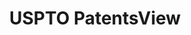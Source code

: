 ---
layout: default
bigquery: https://console.cloud.google.com/bigquery?p=patents-public-data&d=patentsview&page=dataset
citation: Attribution should be given to PatentsView for use, distribution, or derivative
  works.
code: https://github.com/CSSIP-AIR/PatentsView-Code-Snippets/
contributors: USPTO
cost: None
description: 'PatentsView includes US patent data including raw data (summaries, applications,
  pregrant applications), disambugations of inventors and assignees, and inventor
  gender estimates.  Also foreign priority data, # of figures and sheets, and government
  interest statements.'
documentation: https://patentsview.org/query/builder-faqs
last_edit: Mon, 04 Apr 2022 19:02:57 GMT
location: https://patentsview.org/
maintained_by: USPTO
record_creation_timestamp: 12/2/2020 17:20:46
schema_fields: '[''lawyer_id'', ''main_group'', ''dependent'', ''rawlocation_id'',
  ''disamb_inventor_id_20181127'', ''disamb_inventor_id_20171226'', ''classification_status'',
  ''rawassignee_id'', ''disamb_inventor_id_20190820'', ''level_one'', ''ipc_version_indicator'',
  ''symbol_position'', ''subgroup'', ''withdrawn'', ''doc_type'', ''disamb_inventor_id_20170307'',
  ''disamb_assignee_id_20181127'', ''subclass_id'', ''uuid'', ''exemplary'', ''reldocno'',
  ''num_sheets'', ''country'', ''field_id'', ''citation_id'', ''kind'', ''designation'',
  ''disamb_inventor_id_20180528'', ''mainclass_id'', ''subcategory_id'', ''city'',
  ''classification_data_source'', ''applicant_type'', ''section'', ''country_transformed'',
  ''patent_id'', ''level_two'', ''inventor_id'', ''gi_statement'', ''disamb_assignee_id_20200331'',
  ''male_flag'', ''latitude'', ''attribution_status'', ''f371_date'', ''ipc_class'',
  ''rule_47'', ''state_fips'', ''latlong'', ''disamb_assignee_id_20191231'', ''status'',
  ''num'', ''role'', ''id'', ''series_code'', ''contract_award_number'', ''term_disclaimer'',
  ''name_first'', ''classification_value'', ''county_fips'', ''subclass'', ''disamb_inventor_id_20191231'',
  ''disamb_assignee_id_20191008'', ''disamb_assignee_id_20190820'', ''disamb_inventor_id_20200630'',
  ''f102_date'', ''text'', ''disamb_inventor_id_20171003'', ''num_claims'', ''organization_id'',
  ''level_three'', ''field_title'', ''category_id'', ''group'', ''name'', ''assignee_id'',
  ''date'', ''male'', ''lname'', ''doctype'', ''rawinventor_id'', ''abstract'', ''disamb_assignee_id_20190312'',
  ''disclaimer_date'', ''variety'', ''sequence'', ''term_extension'', ''subsection_id'',
  ''term_grant'', ''sector_title'', ''disamb_inventor_id_20200929'', ''longitude'',
  ''location_id'', ''number'', ''county'', ''lapse_of_patent'', ''category'', ''deceased'',
  ''length'', ''title'', ''relkind'', ''_102_date'', ''state'', ''disamb_inventor_id_20190312'',
  ''section_id'', ''group_id'', ''classification_level'', ''fname'', ''publication_number'',
  ''subgroup_id'', ''disamb_inventor_id_20200331'', ''action_date'', ''disamb_inventor_id_20191008'',
  ''disamb_assignee_id_20200630'', ''application_id'', ''num_figures'', ''disamb_inventor_id_20201229'',
  ''disamb_inventor_id_20170808'', ''filename'', ''disamb_assignee_id_20200929'',
  ''name_last'', ''organization'', ''_371_date'', ''type'', ''latin_name'', ''rel_id'']'
shortname: patentsview
tags:
- disambiguation
- United States
- gender
terms_of_use: Creative Commons Attribution 4.0 International License.
timeframe: 1963-1999
title: USPTO PatentsView
uuid: cf1780b1-e265-4e49-8d1d-83b9cfe0fd9a
---